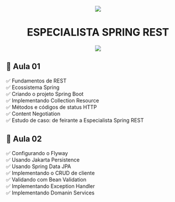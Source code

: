 <p align="center">
<img src="https://user-images.githubusercontent.com/79487813/157678451-df97446a-ef82-4349-ac9a-b6125aaeb054.png"/>
</P>

<h1 align="center">ESPECIALISTA SPRING REST</h1>

<p align="center">
<img src="https://user-images.githubusercontent.com/79487813/158038266-e4104171-0c3c-4eb0-99db-08a5dfececa7.png"/>
</P>

<h2>🛑 Aula 01</h2>


<p>
✅ Fundamentos de REST<br>
✅ Ecossistema Spring<br>
✅ Criando o projeto Spring Boot<br>
✅ Implementando Collection Resource<br>
✅ Métodos e códigos de status HTTP<br>
✅ Content Negotiation<br>
✅ Estudo de caso: de feirante a Especialista Spring REST<br>

<h2>🛑 Aula 02</h2>


<p>
✅ Configurando o Flyway<br>
✅ Usando Jakarta Persistence<br>
✅ Usando Spring Data JPA<br>
✅ Implementando o CRUD de cliente<br>
✅ Validando com Bean Validation<br>
✅ Implementando Exception Handler<br>
✅ Implementando Domanin Services<br>

</p>



